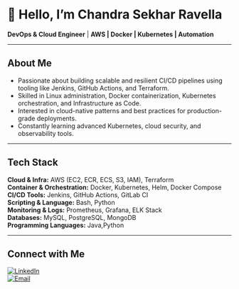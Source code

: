 # 👋 Hello, I’m Chandra Sekhar Ravella

**DevOps & Cloud Engineer** | **AWS | Docker | Kubernetes | Automation**

---

##  About Me
-  Passionate about building scalable and resilient CI/CD pipelines using tooling like Jenkins, GitHub Actions, and Terraform.
-  Skilled in Linux administration, Docker containerization, Kubernetes orchestration, and Infrastructure as Code.
-  Interested in cloud-native patterns and best practices for production-grade deployments.
-  Constantly learning advanced Kubernetes, cloud security, and observability tools.

---

##  Tech Stack

**Cloud & Infra:** AWS (EC2, ECR, ECS, S3, IAM), Terraform  
**Container & Orchestration:** Docker, Kubernetes, Helm, Docker Compose  
**CI/CD Tools:** Jenkins, GitHub Actions, GitLab CI  
**Scripting & Language:** Bash, Python  
**Monitoring & Logs:** Prometheus, Grafana, ELK Stack  
**Databases:** MySQL, PostgreSQL, MongoDB  
**Programming Languages:** Java,Python  

---


##  Connect with Me
[![LinkedIn](https://img.shields.io/badge/LinkedIn-blue?logo=linkedin&logoColor=white)](https://www.linkedin.com/in/chandrasekhar-ravella/)  
[![Email](https://img.shields.io/badge/Email—me-red)](mailto:chandrasekhar.ravella3@gmail.com)



